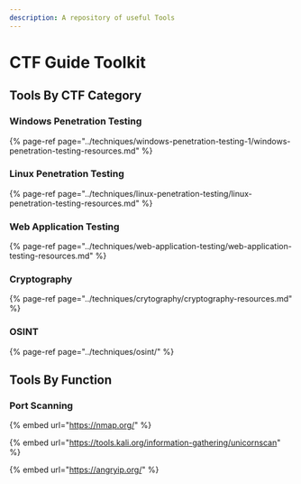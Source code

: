 ```yaml
---
description: A repository of useful Tools
---
```


# CTF Guide Toolkit

## Tools By CTF Category

### Windows Penetration Testing

{% page-ref page="../techniques/windows-penetration-testing-1/windows-penetration-testing-resources.md" %}

### Linux Penetration Testing

{% page-ref page="../techniques/linux-penetration-testing/linux-penetration-testing-resources.md" %}

### Web Application Testing 

{% page-ref page="../techniques/web-application-testing/web-application-testing-resources.md" %}

### Cryptography

{% page-ref page="../techniques/crytography/cryptography-resources.md" %}

### OSINT

{% page-ref page="../techniques/osint/" %}

## Tools By Function

### Port Scanning 

{% embed url="https://nmap.org/" %}

{% embed url="https://tools.kali.org/information-gathering/unicornscan" %}

{% embed url="https://angryip.org/" %}





